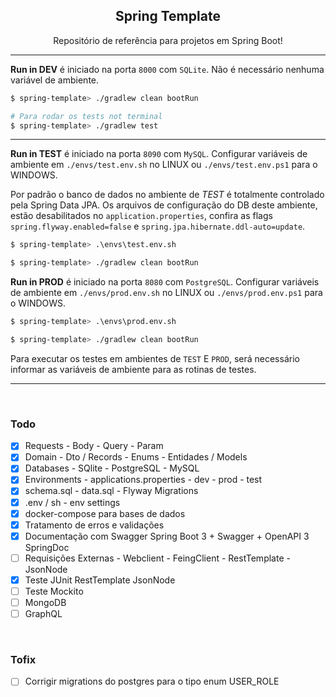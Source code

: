 <h2 align="center">Spring Template</h2>

<p align="center">Repositório de referência para projetos em Spring Boot!</p>

---

**Run in DEV** é iniciado na porta ```8000``` com ```SQLite```. Não é necessário nenhuma variável de ambiente.

```sh
$ spring-template> ./gradlew clean bootRun

# Para rodar os tests not terminal
$ spring-template> ./gradlew test
```

---

**Run in TEST** é iniciado na porta ```8090``` com ```MySQL```. Configurar variáveis de ambiente em ```./envs/test.env.sh``` no LINUX ou ```./envs/test.env.ps1``` para o WINDOWS. 

Por padrão o banco de dados no ambiente de *TEST* é totalmente controlado pela Spring Data JPA. Os arquivos de configuração do DB deste ambiente, estão desabilitados no ```application.properties```, confira as flags ```spring.flyway.enabled=false``` e ```spring.jpa.hibernate.ddl-auto=update```.

```sh
$ spring-template> .\envs\test.env.sh

$ spring-template> ./gradlew clean bootRun
```


**Run in PROD** é iniciado na porta ```8080``` com ```PostgreSQL```. Configurar variáveis de ambiente em ```./envs/prod.env.sh``` no LINUX ou ```./envs/prod.env.ps1``` para o WINDOWS. 

```sh
$ spring-template> .\envs\prod.env.sh

$ spring-template> ./gradlew clean bootRun
```

Para executar os testes em ambientes de ```TEST``` E ```PROD```, será necessário informar as variáveis de ambiente para as rotinas de testes.

---

<br>

### Todo

- [x] Requests - Body - Query - Param
- [x] Domain - Dto / Records - Enums - Entidades / Models
- [x] Databases - SQlite - PostgreSQL - MySQL
- [x] Environments - applications.properties - dev - prod - test
- [x] schema.sql - data.sql - Flyway Migrations
- [x] .env / sh - env settings
- [x] docker-compose para bases de dados
- [x] Tratamento de erros e validações
- [x] Documentação com Swagger Spring Boot 3 + Swagger + OpenAPI 3 SpringDoc
- [ ] Requisições Externas - Webclient - FeingClient - RestTemplate - JsonNode
- [x] Teste JUnit RestTemplate JsonNode
- [ ] Teste Mockito
- [ ] MongoDB
- [ ] GraphQL

<br>

### Tofix

- [ ] Corrigir migrations do postgres para o tipo enum USER_ROLE
